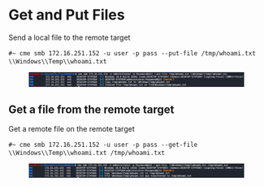 # Get and Put Files

Send a local file to the remote target

```
#~ cme smb 172.16.251.152 -u user -p pass --put-file /tmp/whoami.txt \\Windows\\Temp\\whoami.txt
```

<figure><img src="../../.gitbook/assets/image (62).png" alt=""><figcaption></figcaption></figure>

## Get a file from the remote target

Get a remote file on the remote target

```
#~ cme smb 172.16.251.152 -u user -p pass --get-file  \\Windows\\Temp\\whoami.txt /tmp/whoami.txt
```

<figure><img src="../../.gitbook/assets/image (40).png" alt=""><figcaption></figcaption></figure>

